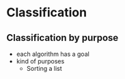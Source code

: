 # Classification

## Classification by purpose

* each algorithm has a goal
* kind of purposes
  * Sorting a list


